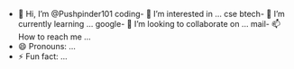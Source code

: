 - 👋 Hi, I’m @Pushpinder101
coding- 👀 I’m interested in ...
cse btech- 🌱 I’m currently learning ...
google- 💞️ I’m looking to collaborate on ...
mail- 📫 How to reach me ...
- 😄 Pronouns: ...
- ⚡ Fun fact: ...

<!---
Pushpinder101/Pushpinder101 is a ✨ special ✨ repository because its `README.md` (this file) appears on your GitHub profile.
You can click the Preview link to take a look at your changes.
--->

